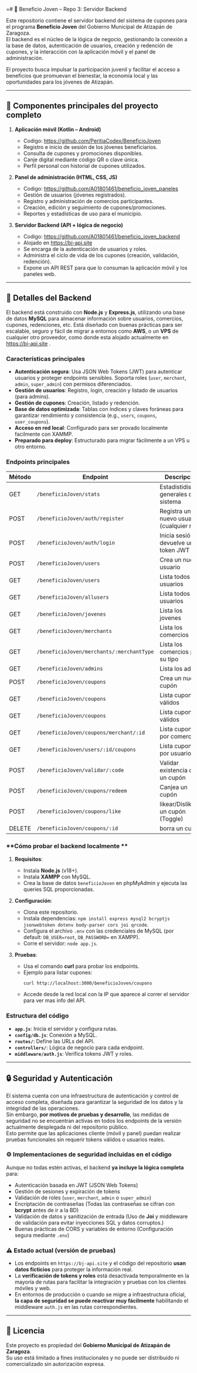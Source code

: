 =# 📱 Beneficio Joven – Repo 3: Servidor Backend

Este repositorio contiene el servidor backend del sistema de cupones para el programa **Beneficio Joven** del Gobierno Municipal de Atizapán de Zaragoza.  
El backend es el núcleo de la lógica de negocio, gestionando la conexión a la base de datos, autenticación de usuarios, creación y redención de cupones, y la interacción con la aplicación móvil y el panel de administración.

El proyecto busca impulsar la participación juvenil y facilitar el acceso a beneficios que promuevan el bienestar, la economía local y las oportunidades para los jóvenes de Atizapán.

---

## 🌟 Componentes principales del proyecto completo 

1. **Aplicación móvil (Kotlin – Android)**

   - Codigo: https://github.com/PeritiaCodex/BeneficioJoven
   - Registro e inicio de sesión de los jóvenes beneficiarios.
   - Consulta de cupones y promociones disponibles.
   - Canje digital mediante código QR o clave única.
   - Perfil personal con historial de cupones utilizados.

2. **Panel de administración (HTML, CSS, JS)**

   - Codigo: https://github.com/A01801461/beneficio_joven_paneles
   - Gestión de usuarios (jóvenes registrados).
   - Registro y administración de comercios participantes.
   - Creación, edición y seguimiento de cupones/promociones.
   - Reportes y estadísticas de uso para el municipio.
  
3. **Servidor Backend (API + lógica de negocio)**

   - Codigo: https://github.com/A01801461/beneficio_joven_backend
   - Alojado en https://bj-api.site
   - Se encarga de la autenticación de usuarios y roles.
   - Administra el ciclo de vida de los cupones (creación, validación, redención).
   - Expone un API REST para que lo consuman la aplicación móvil y los paneles web.

---

## 🚀 Detalles del Backend

El backend está construido con **Node.js** y **Express.js**, utilizando una base de datos **MySQL** para almacenar información sobre usuarios, comercios, cupones, redenciones, etc. Está diseñado con buenas prácticas para ser escalable, seguro y fácil de migrar a entornos como **AWS**, o un **VPS** de cualquier otro proveedor, como donde esta alojado actualmente en https://bj-api.site .

### **Características principales**
- **Autenticación segura**: Usa JSON Web Tokens (JWT) para autenticar usuarios y proteger endpoints sensibles. Soporta roles (`user`, `merchant`, `admin`, `super_admin`) con permisos diferenciados.
- **Gestión de usuarios**: Registro, login, creación y listado de usuarios (para admins).
- **Gestión de cupones**: Creación, listado y redención.
- **Base de datos optimizada**: Tablas con índices y claves foráneas para garantizar rendimiento y consistencia (e.g., `users`, `coupons`, `user_coupons`).
- **Acceso en red local**: Configurado para ser provado localmente facilmente con XAMMP.
- **Preparado para deploy**: Estructurado para migrar fácilmente a un VPS u otro entorno.

### **Endpoints principales**
| Método | Endpoint                  | Descripción                              |
|--------|---------------------------|------------------------------------------|
| GET    | `/beneficioJoven/stats`      | Estadistidisticas generales del sistema |
| POST   | `/beneficioJoven/auth/register`      | Registra un nuevo usuario (cualquier rol) |
| POST   | `/beneficioJoven/auth/login`         | Inicia sesión y devuelve un token JWT    |
| POST   | `/beneficioJoven/users`              | Crea un nuevo usuario      |
| GET    | `/beneficioJoven/users`              | Lista todos los usuarios   |
| GET    | `/beneficioJoven/allusers`           | Lista todos los usuarios   |
| GET    | `/beneficioJoven/jovenes`            | Lista los jovenes    |
| GET    | `/beneficioJoven/merchants`          | Lista los comercios  |
| GET    | `/beneficioJoven/merchants/:merchantType` | Lista los comercios por su tipo |
| GET    | `/beneficioJoven/admins`             | Lista los admins     |
| POST   | `/beneficioJoven/coupons`            | Crea un nuevo cupón           |
| GET    | `/beneficioJoven/coupons`            | Lista cupones válidos         |
| GET    | `/beneficioJoven/coupons`            | Lista cupones válidos         |
| GET    | `/beneficioJoven/coupons/merchant/:id` | Lista cupones por comercio    |
| GET    | `/beneficioJoven/users/:id/coupons`    | Lista cupones por usuario     |
| POST   | `/beneficioJoven/validar/:code`     | Validar existencia de un cupón   |
| POST   | `/beneficioJoven/coupons/redeem`     | Canjea un cupón                 |
| POST   | `/beneficioJoven/coupons/like`       | likear/Dislikear un cupón (Toggle)  |
| DELETE | `/beneficioJoven/coupons/:id`        | borra un cupón                  |

### **Cómo probar el backend localmente **

1. **Requisitos**:
   - Instala **Node.js** (v18+).
   - Instala **XAMPP** con MySQL.
   - Crea la base de datos `beneficioJoven` en phpMyAdmin y ejecuta las queries SQL proporcionadas.

2. **Configuración**:
   - Clona este repositorio.
   - Instala dependencias: `npm install express mysql2 bcryptjs jsonwebtoken dotenv body-parser cors joi qrcode`.
   - Configura el archivo `.env` con las credenciales de MySQL (por default: `DB_USER=root`, `DB_PASSWORD=` en XAMPP).
   - Corre el servidor: `node app.js`.

3. **Pruebas**:
   - Usa el comando **curl** para probar los endpoints.
   - Ejemplo para listar cupones:
     ```bash
     curl http://localhost:3000/beneficioJoven/coupons
     ```
   - Accede desde la red local con la IP que aparece al correr el servidor para ver mas info del API.

### **Estructura del código**
- **`app.js`**: Inicia el servidor y configura rutas.
- **`config/db.js`**: Conexión a MySQL.
- **`routes/`**: Define las URLs del API.
- **`controllers/`**: Lógica de negocio para cada endpoint.
- **`middleware/auth.js`**: Verifica tokens JWT y roles.

---

## 🔒 Seguridad y Autenticación

El sistema cuenta con una infraestructura de autenticación y control de acceso completa, diseñada para garantizar la seguridad de los datos y la integridad de las operaciones.  
Sin embargo, **por motivos de pruebas y desarrollo**, las medidas de seguridad no se encuentran activas en todos los endpoints de la versión actualmente desplegada ni del repositorio público.  
Esto permite que las aplicaciones cliente (móvil y panel) puedan realizar pruebas funcionales sin requerir tokens válidos o usuarios reales.  

### ⚙️ Implementaciones de seguridad incluidas en el código

Aunque no todas estén activas, el backend **ya incluye la lógica completa** para:
- Autenticación basada en JWT (JSON Web Tokens)  
- Gestión de sesiones y expiración de tokens 
- Validación de roles (`user`, `merchant`, `admin` o `super_admin`)
- Encriptación de contraseñas (Todas las contraseñas se cifran con **bcrypt** antes de ir a la BD)
- Validación de datos y sanitización de entrada (Uso de **Joi** y middleware de validación para evitar inyecciones SQL y datos corruptos.) 
- Buenas prácticas de CORS y variables de entorno (Configuración segura mediante `.env`)

### ⚠️ Estado actual (versión de pruebas)

- Los endpoints en `https://bj-api.site` y el código del repositorio **usan datos ficticios** para proteger la información real.  
- La **verificación de tokens y roles** está desactivada temporalmente en la mayoría de rutas para facilitar la integración y pruebas con los clientes móviles y web.  
- En entornos de producción o cuando se migre a infraestructura oficial, **la capa de seguridad se puede reactivar muy fácilmente** habilitando el middleware `auth.js` en las rutas correspondientes.

---

## 📄 Licencia

Este proyecto es propiedad del **Gobierno Municipal de Atizapán de Zaragoza**.  
Su uso está limitado a fines institucionales y no puede ser distribuido ni comercializado sin autorización expresa.
